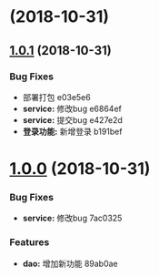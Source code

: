 <a name=""></a>
#  (2018-10-31)



<a name="1.0.1"></a>
## [1.0.1](/compare/1.0.0...1.0.1) (2018-10-31)


### Bug Fixes

* 部署打包 e03e5e6
* **service:** 修改bug e6864ef
* **service:** 提交bug e427e2d
* **登录功能:** 新增登录 b191bef



<a name="1.0.0"></a>
# [1.0.0](/compare/7ac0325...1.0.0) (2018-10-31)


### Bug Fixes

* **service:** 修改bug 7ac0325


### Features

* **dao:** 增加新功能 89ab0ae



